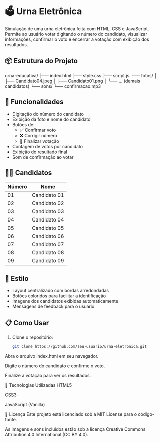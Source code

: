 # 🗳️ Urna Eletrônica

Simulação de uma urna eletrônica feita com HTML, CSS e JavaScript. Permite ao usuário votar digitando o número do candidato, visualizar informações, confirmar o voto e encerrar a votação com exibição dos resultados.

## 📦 Estrutura do Projeto

urna-educativa/
├── index.html
├── style.css
├── script.js
├── fotos/
│   ├── Candidato04.jpeg
│   ├── Candidato01.png
│   └── ... (demais candidatos)
└── sons/
    └── confirmacao.mp3


## 🚀 Funcionalidades

- Digitação do número do candidato
- Exibição da foto e nome do candidato
- Botões de:
  - ✅ Confirmar voto
  - ❌ Corrigir número
  - 🛑 Finalizar votação
- Contagem de votos por candidato
- Exibição do resultado final
- Som de confirmação ao votar

## 👩‍💼 Candidatos

| Número | Nome             |
|--------|------------------|
| 01     |  Candidato 01    |
| 02     |  Candidato 02    |
| 03     |  Candidato 03    |
| 04     |  Candidato 04    |
| 05     |  Candidato 05    |
| 06     |  Candidato 06    |
| 07     |  Candidato 07    |
| 08     |  Candidato 08    |
| 09     |  Candidato 09    |

## 🎨 Estilo

- Layout centralizado com bordas arredondadas
- Botões coloridos para facilitar a identificação
- Imagens dos candidatos exibidas automaticamente
- Mensagens de feedback para o usuário

## 📋 Como Usar

1. Clone o repositório:
   ```bash
   git clone https://github.com/seu-usuario/urna-eletronica.git

Abra o arquivo index.html em seu navegador.

Digite o número do candidato e confirme o voto.

Finalize a votação para ver os resultados.

🔧 Tecnologias Utilizadas
HTML5

CSS3

JavaScript (Vanilla)

📢 Licença
Este projeto está licenciado sob a MIT License para o código-fonte.

As imagens e sons incluídos estão sob a licença Creative Commons Attribution 4.0 International (CC BY 4.0).

